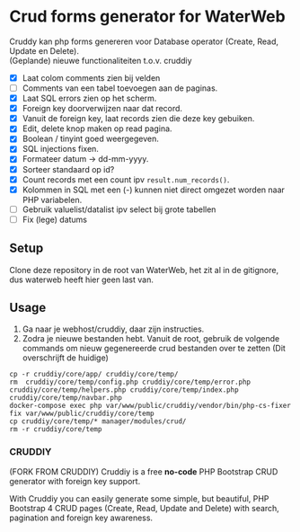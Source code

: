 # Crud forms generator for WaterWeb
Cruddy kan php forms genereren voor Database operator (Create, Read, Update en Delete). \
(Geplande) nieuwe functionaliteiten t.o.v. cruddiy
- [x] Laat colom comments zien bij velden
- [ ] Comments van een tabel toevoegen aan de paginas.
- [x] Laat SQL errors zien op het scherm. 
- [x] Foreign key doorverwijzen naar dat record.
- [x] Vanuit de foreign key, laat records zien die deze key gebuiken.
- [x] Edit, delete knop maken op read pagina.
- [x] Boolean / tinyint goed weergegeven. 
- [x] SQL injections fixen.
- [x] Formateer datum -> dd-mm-yyyy.
- [x] Sorteer standaard op id?
- [x] Count records met een count ipv `result.num_records()`.
- [x] Kolommen in SQL met een (-) kunnen niet direct omgezet worden naar PHP variabelen.
- [ ] Gebruik valuelist/datalist ipv select bij grote tabellen
- [ ] Fix (lege) datums

## Setup
Clone deze repository in de root van WaterWeb, het zit al in de gitignore, dus waterweb heeft hier geen last van.

## Usage
1. Ga naar je webhost/cruddiy, daar zijn instructies. 
2. Zodra je nieuwe bestanden hebt. Vanuit de root, gebruik de volgende commands om nieuw gegenereerde crud bestanden over te zetten (Dit overschrijft de huidige)
```
cp -r cruddiy/core/app/ cruddiy/core/temp/
rm  cruddiy/core/temp/config.php cruddiy/core/temp/error.php cruddiy/core/temp/helpers.php cruddiy/core/temp/index.php cruddiy/core/temp/navbar.php
docker-compose exec php var/www/public/cruddiy/vendor/bin/php-cs-fixer fix var/www/public/cruddiy/core/temp
cp cruddiy/core/temp/* manager/modules/crud/
rm -r cruddiy/core/temp
```

### CRUDDIY
(FORK FROM CRUDDIY)
Cruddiy is a free **no-code**  PHP Bootstrap CRUD generator with foreign key support.

With Cruddiy you can easily generate some simple, but beautiful, PHP Bootstrap 4 CRUD pages (Create, Read, Update and Delete) with search, pagination and foreign key awareness.
